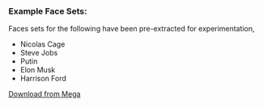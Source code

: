 ### **Example Face Sets**:

Faces sets for the following have been pre-extracted for experimentation,

- Nicolas Cage
- Steve Jobs
- Putin
- Elon Musk
- Harrison Ford

[Download from Mega](https://mega.nz/#F!y1ERHDaL!PPwg01PQZk0FhWLVo5_MaQ)
